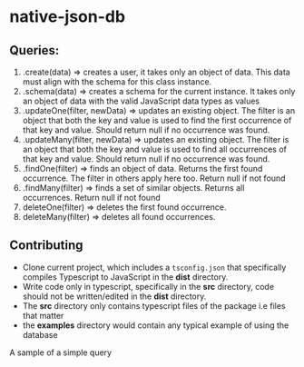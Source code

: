 # native-json-db

## Queries:
1. .create(data) => creates a user, it takes only an object of data. This data must align with the schema for this class instance.
2. .schema(data) => creates a schema for the current instance. It takes only an object of data with the valid JavaScript data types as values
3. .updateOne(filter, newData) => updates an existing object. The filter is an object that both the key and value is used to find the first occurrence of that key and value. Should return null if no occurrence was found.
4. .updateMany(filter, newData) => updates an existing object. The filter is an object that both the key and value is used to find all occurrences of that key and value. Should return null if no occurrence was found.
5. .findOne(filter) => finds an object of data. Returns the first found occurrence. The filter in others apply here too. Return null if not found
6. .findMany(filter) => finds a set of similar objects. Returns all occurrences. Return null if not found
7. deleteOne(filter) => deletes the first found occurrence.
8. deleteMany(filter) => deletes all found occurrences.

## Contributing

- Clone current project, which includes a `tsconfig.json` that specifically compiles Typescript to JavaScript in the __dist__ directory.
- Write code only in typescript, specifically in the __src__ directory, code should not be written/edited in the __dist__ directory.
- The __src__ directory only contains typescript files of the package i.e files that matter
- the __examples__ directory would contain any typical example of using the database

A sample of a simple query
